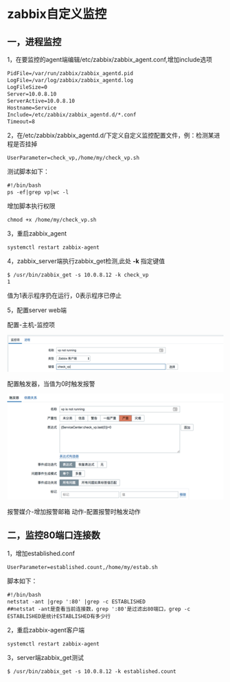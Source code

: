 # zabbix自定义监控

## 一，进程监控

1，在要监控的agent端编辑/etc/zabbix/zabbix_agent.conf,增加include选项

```
PidFile=/var/run/zabbix/zabbix_agentd.pid
LogFile=/var/log/zabbix/zabbix_agentd.log
LogFileSize=0
Server=10.0.8.10
ServerActive=10.0.8.10
Hostname=Service
Include=/etc/zabbix/zabbix_agentd.d/*.conf
Timeout=8
```

<!--more-->
2，在/etc/zabbix/zabbix_agentd.d/下定义自定义监控配置文件，例：检测某进程是否挂掉

```
UserParameter=check_vp,/home/my/check_vp.sh
```

测试脚本如下：

```
#!/bin/bash
ps -ef|grep vp|wc -l
```

增加脚本执行权限

```
chmod +x /home/my/check_vp.sh
```

3，重启zabbix_agent

```
systemctl restart zabbix-agent
```

4，zabbix_server端执行zabbix_get检测,此处 **-k** 指定键值

```
$ /usr/bin/zabbix_get -s 10.0.8.12 -k check_vp
1
```
值为1表示程序扔在运行，0表示程序已停止

5，配置server web端

配置-主机-监控项

![监控项](/assets/blogImg/monitor.png)

配置触发器，当值为0时触发报警

![触发器](/assets/blogImg/trigger.png)


报警媒介-增加报警邮箱
动作-配置报警时触发动作

## 二，监控80端口连接数

1，增加established.conf

```
UserParameter=established.count,/home/my/estab.sh
```

脚本如下：

```
#!/bin/bash
netstat -ant |grep ':80' |grep -c ESTABLISHED
##netstat -ant是查看当前连接数，grep ':80'是过滤出80端口，grep -c ESTABLISHED是统计ESTABLISHED有多少行
```

2，重启zabbix-agent客户端

```
systemctl restart zabbix-agent
```

3，server端zabbix_get测试

```
$ /usr/bin/zabbix_get -s 10.0.8.12 -k established.count
```




